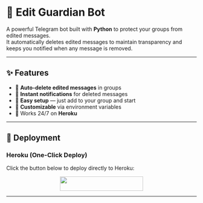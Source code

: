 # 🚨 Edit Guardian Bot
A powerful Telegram bot built with **Python** to protect your groups from edited messages.  
It automatically deletes edited messages to maintain transparency and keeps you notified when any message is removed.

---

## ✨ Features
- 🔹 **Auto-delete edited messages** in groups  
- 🔹 **Instant notifications** for deleted messages  
- 🔹 **Easy setup** — just add to your group and start  
- 🔹 **Customizable** via environment variables  
- 🔹 Works 24/7 on **Heroku**  

---

## 🚀 Deployment

### Heroku (One-Click Deploy)
Click the button below to deploy directly to Heroku:

<p align="center">
  <a href="https://dashboard.heroku.com/new?template=https://github.com/Aashik-team/EDITGUARDIAN">
    <img src="https://img.shields.io/badge/Deploy%20On%20Heroku-7056bf?style=for-the-badge&logo=heroku&logoColor=white" width="220" height="38"/>
  </a>
</p>

---
